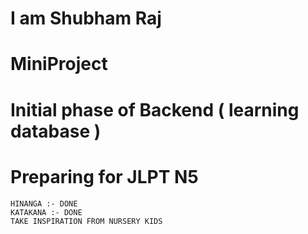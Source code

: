 # I am Shubham Raj

# MiniProject
# Initial phase of Backend ( learning database )
# Preparing for JLPT N5
    HINANGA :- DONE
    KATAKANA :- DONE
    TAKE INSPIRATION FROM NURSERY KIDS